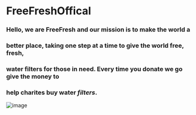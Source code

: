 # FreeFreshOffical
### Hello, we are FreeFresh and our mission is to make the world a
### better place, taking one step at a time to give the world free, fresh,
### water filters for those in need. Every time you donate we go give the money to 
### help charites buy water **_filters_**.
![image](https://github.com/user-attachments/assets/ef786224-7bc4-49bc-83fe-7ac1d24b75fe)

